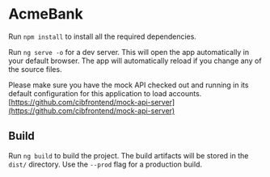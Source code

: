# AcmeBank

Run `npm install` to install all the required dependencies.

Run `ng serve -o` for a dev server. This will open the app automatically in your default browser. The app will automatically reload if you change any of the source files.

Please make sure you have the mock API checked out and running in its default configuration for this application to load accounts. [https://github.com/cibfrontend/mock-api-server](https://github.com/cibfrontend/mock-api-server)

## Build

Run `ng build` to build the project. The build artifacts will be stored in the `dist/` directory. Use the `--prod` flag for a production build.
